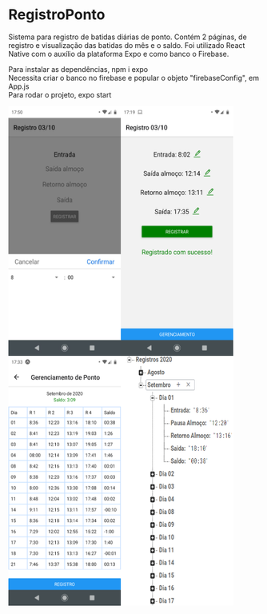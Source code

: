 # RegistroPonto

Sistema para registro de batidas diárias de ponto. Contém 2 páginas, de registro e visualização das batidas do mês e o saldo.
Foi utilizado React Native com o auxílio da plataforma Expo e como banco o Firebase.

Para instalar as dependências, npm i expo  
Necessita criar o banco no firebase e popular o objeto "firebaseConfig", em App.js  
Para rodar o projeto, expo start

<img align="left" width="225" height="500" src="https://github.com/KleberPPF/RegistroPonto/blob/master/assets/print_registro1.jpeg">
<img align="left" width="225" height="500" src="https://github.com/KleberPPF/RegistroPonto/blob/master/assets/print_registro2.png">
<img align="left" width="225" height="500" src="https://github.com/KleberPPF/RegistroPonto/blob/master/assets/print_gerenciamento.png">
<img align="left" width="225" height="500" src="https://github.com/KleberPPF/RegistroPonto/blob/master/assets/print_banco.PNG">
